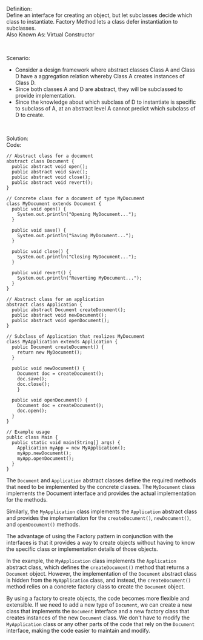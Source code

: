 Definition:  
Define an interface for creating an object, but let subclasses decide which class to instantiate. Factory Method lets a class defer instantiation to subclasses.  
Also Known As: Virtual Constructor

&nbsp;

Scenario:
- Consider a design framework where abstract classes Class A and Class D have a
aggregation relation whereby Class A creates instances of Class D.
- Since both classes A and D are abstract, they will be subclassed to provide
implementation.
- Since the knowledge about which subclass of D to instantiate is specific to subclass of A, at
an abstract level A cannot predict which subclass of D to create.

&nbsp;

Solution:  
Code:
```
// Abstract class for a document
abstract class Document {
  public abstract void open();
  public abstract void save();
  public abstract void close();
  public abstract void revert();
}

// Concrete class for a document of type MyDocument
class MyDocument extends Document {
  public void open() {
    System.out.println("Opening MyDocument...");
  }

  public void save() {
    System.out.println("Saving MyDocument...");
  }

  public void close() {
    System.out.println("Closing MyDocument...");
  }
  
  public void revert() {
    System.out.println("Reverting MyDocument...");
  }
}

// Abstract class for an application
abstract class Application {
  public abstract Document createDocument();
  public abstract void newDocument();
  public abstract void openDocument();
}

// Subclass of Application that realizes MyDocument
class MyApplication extends Application {
  public Document createDocument() {
    return new MyDocument();
  }
  
  public void newDocument() {
    Document doc = createDocument();
    doc.save();
    doc.close();
    }

  public void openDocument() {
    Document doc = createDocument();
    doc.open();
  }
}

// Example usage
public class Main {
  public static void main(String[] args) {
    Application myApp = new MyApplication();
    myApp.newDocument();
    myApp.openDocument();
  }
}
```

The `Document` and `Application` abstract classes define the required methods that need to be implemented by the concrete classes. The `MyDocument` class implements the Document interface and provides the actual implementation for the methods.  

Similarly, the `MyApplication` class implements the `Application` abstract class and provides the implementation for the `createDocument()`, `newDocument()`, and `openDocument()` methods.  

The advantage of using the Factory pattern in conjunction with the interfaces is that it provides a way to create objects without having to know the specific class or implementation details of those objects.

In the example, the `MyApplication` class implements the `Application` abstract class, which defines the `createDocument()` method that returns a `Document` object. However, the implementation of the `Document` abstract class is hidden from the `MyApplication` class, and instead, the `createDocument()` method relies on a concrete factory class to create the `Document` object.  

By using a factory to create objects, the code becomes more flexible and extensible. If we need to add a new type of `Document`, we can create a new class that implements the `Document` interface and a new factory class that creates instances of the new `Document` class. We don't have to modify the `MyApplication` class or any other parts of the code that rely on the `Document` interface, making the code easier to maintain and modify.
